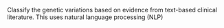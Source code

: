 Classify the genetic variations based on evidence from text-based clinical literature. This uses 
natural language processing (NLP)
